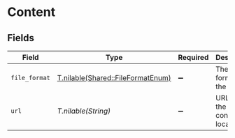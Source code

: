 # Content


## Fields

| Field                                                                      | Type                                                                       | Required                                                                   | Description                                                                | Example                                                                    |
| -------------------------------------------------------------------------- | -------------------------------------------------------------------------- | -------------------------------------------------------------------------- | -------------------------------------------------------------------------- | -------------------------------------------------------------------------- |
| `file_format`                                                              | [T.nilable(Shared::FileFormatEnum)](../../models/shared/fileformatenum.md) | :heavy_minus_sign:                                                         | The file format of the file                                                |                                                                            |
| `url`                                                                      | *T.nilable(String)*                                                        | :heavy_minus_sign:                                                         | URL where the file content is located                                      | https://api.stackone.com/unified/hris/employees/1/documents/1/download     |